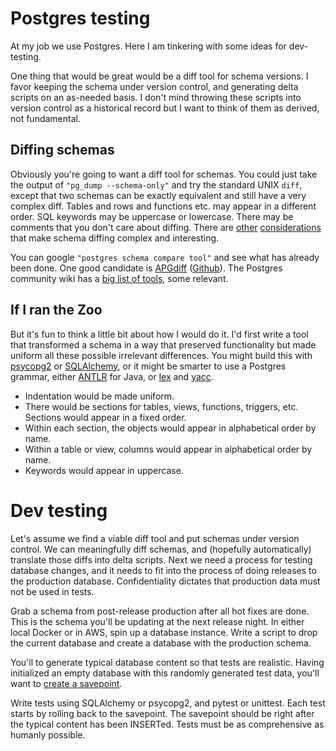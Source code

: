Postgres testing
================

At my job we use Postgres. Here I am tinkering with some ideas for dev-testing.

One thing that would be great would be a diff tool for schema versions. I favor keeping
the schema under version control, and generating delta scripts on an as-needed basis. I
don't mind throwing these scripts into version control as a historical record but I want
to think of them as derived, not fundamental.

Diffing schemas
---------------

Obviously you're going to want a diff tool for schemas. You could just take the output
of `"pg_dump --schema-only"` and try the standard UNIX `diff`, except that two schemas can
be exactly equivalent and still have a very complex diff. Tables and rows and functions etc.
may appear in a different order. SQL keywords may be uppercase or lowercase.
There may be comments that you don't care about diffing. There are
[other](http://www.liquibase.org/2007/06/the-problem-with-database-diffs.html)
[considerations](https://docs.google.com/presentation/d/1TV0bExFwVy-_d6C7A8Z2JL9Z9tvtkuZv3D58fkC3GWQ/edit)
that make schema diffing complex and interesting.

You can google `"postgres schema compare tool"` and see what has already been done.
One good candidate is [APGdiff](http://apgdiff.com/) ([Github](https://github.com/fordfrog/apgdiff)).
The Postgres community wiki has a
[big list of tools](https://wiki.postgresql.org/wiki/Community_Guide_to_PostgreSQL_GUI_Tools),
some relevant.

If I ran the Zoo
----------------

But it's fun to think a little bit about how I would do it. I'd first write a tool that
transformed a schema in a way that preserved functionality but made uniform all these
possible irrelevant differences. You might build this with
[psycopg2](http://initd.org/psycopg/) or [SQLAlchemy](http://www.sqlalchemy.org/), or it
might be smarter to use a Postgres grammar, either
[ANTLR](https://github.com/tunnelvisionlabs/antlr4-grammar-postgresql) for Java, or
[lex](https://github.com/postgres/postgres/blob/master/src/backend/parser/scan.l) and
[yacc](https://github.com/postgres/postgres/blob/master/src/backend/parser/gram.y).

* Indentation would be made uniform.
* There would be sections for tables, views, functions, triggers, etc. Sections would
  appear in a fixed order.
* Within each section, the objects would appear in alphabetical order by name.
* Within a table or view, columns would appear in alphabetical order by name.
* Keywords would appear in uppercase.

Dev testing
===========

Let's assume we find a viable diff tool and put schemas under version control. We can
meaningfully diff schemas, and (hopefully automatically) translate those diffs into delta
scripts. Next we need a process for testing database changes, and it needs to fit into the
process of doing releases to the production database. Confidentiality dictates that
production data must not be used in tests.

Grab a schema from post-release production after all hot fixes are done. This is the schema
you'll be updating at the next release night. In either local Docker or in AWS, spin up a
database instance. Write a script to drop the current database and create a database with the
production schema.

You'll to generate typical database content so that tests are realistic. Having initialized
an empty database with this randomly generated test data, you'll want to
[create a savepoint](http://www.postgresql.org/docs/8.3/static/tutorial-transactions.html).

Write tests using SQLAlchemy or psycopg2, and pytest or unittest. Each test starts by rolling
back to the savepoint. The savepoint should be right after the typical content has been
INSERTed. Tests must be as comprehensive as humanly possible.
